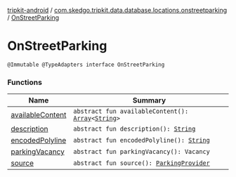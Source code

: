 [tripkit-android](../../index.md) / [com.skedgo.tripkit.data.database.locations.onstreetparking](../index.md) / [OnStreetParking](./index.md)

# OnStreetParking

`@Immutable @TypeAdapters interface OnStreetParking`

### Functions

| Name | Summary |
|---|---|
| [availableContent](available-content.md) | `abstract fun availableContent(): `[`Array`](https://kotlinlang.org/api/latest/jvm/stdlib/kotlin/-array/index.html)`<`[`String`](https://kotlinlang.org/api/latest/jvm/stdlib/kotlin/-string/index.html)`>` |
| [description](description.md) | `abstract fun description(): `[`String`](https://kotlinlang.org/api/latest/jvm/stdlib/kotlin/-string/index.html) |
| [encodedPolyline](encoded-polyline.md) | `abstract fun encodedPolyline(): `[`String`](https://kotlinlang.org/api/latest/jvm/stdlib/kotlin/-string/index.html) |
| [parkingVacancy](parking-vacancy.md) | `abstract fun parkingVacancy(): Vacancy` |
| [source](source.md) | `abstract fun source(): `[`ParkingProvider`](../-parking-provider/index.md) |

